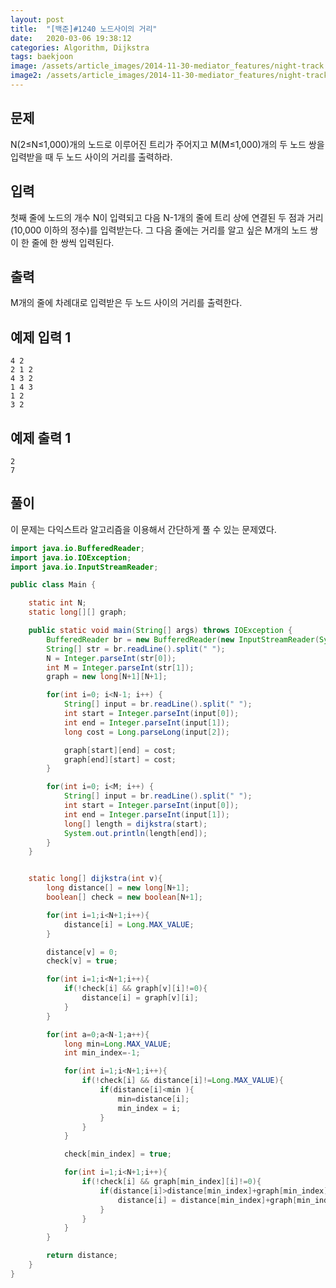 ```yaml
---
layout: post
title:  "[백준]#1240 노드사이의 거리"
date:   2020-03-06 19:38:12
categories: Algorithm, Dijkstra
tags: baekjoon
image: /assets/article_images/2014-11-30-mediator_features/night-track.JPG
image2: /assets/article_images/2014-11-30-mediator_features/night-track-mobile.JPG
---
```


문제
--------------------

N(2≤N≤1,000)개의 노드로 이루어진 트리가 주어지고 M(M≤1,000)개의 두 노드 쌍을 입력받을 때 두 노드 사이의 거리를 출력하라.

입력
---------------------------

첫째 줄에 노드의 개수 N이 입력되고 다음 N-1개의 줄에 트리 상에 연결된 두 점과 거리(10,000 이하의 정수)를 입력받는다. 그 다음 줄에는 거리를 알고 싶은 M개의 노드 쌍이 한 줄에 한 쌍씩 입력된다.

출력
----------------

M개의 줄에 차례대로 입력받은 두 노드 사이의 거리를 출력한다.

예제 입력 1 
----------------------

```
4 2
2 1 2
4 3 2
1 4 3
1 2
3 2
```

예제 출력 1 
------------------------

```
2
7
```

풀이
--------------------------

이 문제는 다익스트라 알고리즘을 이용해서 간단하게 풀 수 있는 문제였다.

```java
import java.io.BufferedReader;
import java.io.IOException;
import java.io.InputStreamReader;

public class Main {

    static int N;
    static long[][] graph;

    public static void main(String[] args) throws IOException {
        BufferedReader br = new BufferedReader(new InputStreamReader(System.in));
        String[] str = br.readLine().split(" ");
        N = Integer.parseInt(str[0]);
        int M = Integer.parseInt(str[1]);
        graph = new long[N+1][N+1];

        for(int i=0; i<N-1; i++) {
            String[] input = br.readLine().split(" ");
            int start = Integer.parseInt(input[0]);
            int end = Integer.parseInt(input[1]);
            long cost = Long.parseLong(input[2]);

            graph[start][end] = cost;
            graph[end][start] = cost;
        }

        for(int i=0; i<M; i++) {
            String[] input = br.readLine().split(" ");
            int start = Integer.parseInt(input[0]);
            int end = Integer.parseInt(input[1]);
            long[] length = dijkstra(start);
            System.out.println(length[end]);
        }
    }


    static long[] dijkstra(int v){
        long distance[] = new long[N+1];
        boolean[] check = new boolean[N+1];

        for(int i=1;i<N+1;i++){
            distance[i] = Long.MAX_VALUE;
        }

        distance[v] = 0;
        check[v] = true;

        for(int i=1;i<N+1;i++){
            if(!check[i] && graph[v][i]!=0){
                distance[i] = graph[v][i];
            }
        }

        for(int a=0;a<N-1;a++){
            long min=Long.MAX_VALUE;
            int min_index=-1;

            for(int i=1;i<N+1;i++){
                if(!check[i] && distance[i]!=Long.MAX_VALUE){
                    if(distance[i]<min ){
                        min=distance[i];
                        min_index = i;
                    }
                }
            }

            check[min_index] = true;

            for(int i=1;i<N+1;i++){
                if(!check[i] && graph[min_index][i]!=0){
                    if(distance[i]>distance[min_index]+graph[min_index][i]){
                        distance[i] = distance[min_index]+graph[min_index][i];
                    }
                }
            }
        }

        return distance;
    }
}
```
